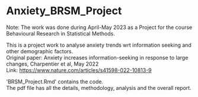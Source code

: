 # Anxiety_BRSM_Project  
Note: The work was done during April-May 2023 as a Project for the course Behavioural Research in Statistical Methods.  
  
This is a project work to analyse anxiety trends wrt information seeking and other demographic factors.  
Original paper: Anxiety increases information-seeking in response to large changes, Charpentier et al, May 2022  
Link: https://www.nature.com/articles/s41598-022-10813-9

'BRSM_Project.Rmd' contains the code.  
The pdf file has all the details, methodology, analysis and the overall report.

